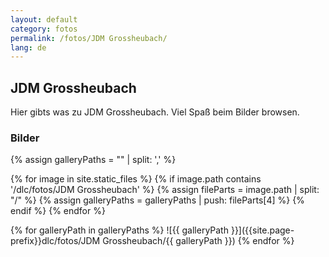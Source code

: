 ```yaml
---
layout: default
category: fotos
permalink: /fotos/JDM Grossheubach/
lang: de
---
```


## JDM Grossheubach

Hier gibts was zu JDM Grossheubach. Viel Spaß beim Bilder browsen.

### Bilder
{% assign galleryPaths = "" | split: ',' %}

{% for image in site.static_files %}
{% if image.path contains '/dlc/fotos/JDM Grossheubach' %}
        {% assign fileParts = image.path | split: "/" %}
        {% assign galleryPaths = galleryPaths | push: fileParts[4] %}
{% endif %}
{% endfor %}

{% for galleryPath in galleryPaths %}
![{{ galleryPath }}]({{site.page-prefix}}dlc/fotos/JDM Grossheubach/{{ galleryPath }})
{% endfor %}
